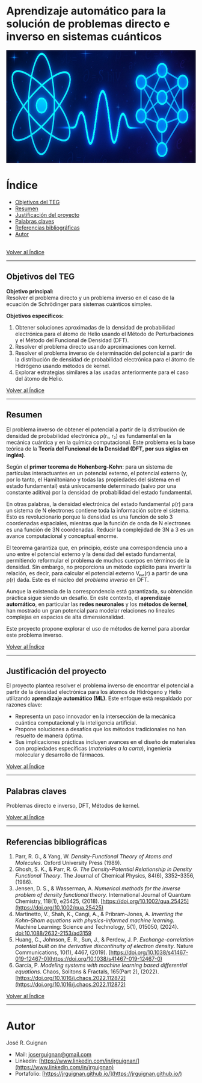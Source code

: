 # Aprendizaje automático para la solución de problemas directo e inverso en sistemas cuánticos

<p align="center">
<img src="images/banner.jpg"  height=300>
</p>

# Índice

* [Objetivos del TEG](#Objetivos-del-TEG)
* [Resumen](#Resumen)
* [Justificación del proyecto](#Justificación-del-proyecto)
* [Palabras claves](#Palabras-claves)
* [Referencias bibliográficas](#Referencias-bibliográficas)
* [Autor](#Autor)

<br>[Volver al Índice](#Índice)

---

## Objetivos del TEG

**Objetivo principal:**  
Resolver el problema directo y un problema inverso en el caso de la ecuación de Schrödinger para sistemas cuánticos simples.

**Objetivos específicos:**
1. Obtener soluciones aproximadas de la densidad de probabilidad electrónica para el átomo de Helio usando el Método de Perturbaciones y el Método del Funcional de Densidad (DFT).
2. Resolver el problema directo usando aproximaciones con kernel.
3. Resolver el problema inverso de determinación del potencial a partir de la distribución de densidad de probabilidad electrónica para el átomo de Hidrógeno usando métodos de kernel.
4. Explorar estrategias similares a las usadas anteriormente para el caso del átomo de Helio.

[Volver al Índice](#Índice)

---

## Resumen

El problema inverso de obtener el potencial a partir de la distribución de densidad de probabilidad electrónica ρ(r₁, r₂) es fundamental en la mecánica cuántica y en la química computacional. Este problema es la base teórica de la **Teoría del Funcional de la Densidad (DFT, por sus siglas en inglés)**.

Según el **primer teorema de Hohenberg-Kohn**: para un sistema de partículas interactuantes en un potencial externo, el potencial externo (y, por lo tanto, el Hamiltoniano y todas las propiedades del sistema en el estado fundamental) está unívocamente determinado (salvo por una constante aditiva) por la densidad de probabilidad del estado fundamental.

En otras palabras, la densidad electrónica del estado fundamental ρ(r) para un sistema de N electrones contiene toda la información sobre el sistema. Esto es revolucionario porque la densidad es una función de solo 3 coordenadas espaciales, mientras que la función de onda de N electrones es una función de 3N coordenadas. Reducir la complejidad de 3N a 3 es un avance computacional y conceptual enorme.

El teorema garantiza que, en principio, existe una correspondencia uno a uno entre el potencial externo y la densidad del estado fundamental, permitiendo reformular el problema de muchos cuerpos en términos de la densidad. Sin embargo, no proporciona un método explícito para invertir la relación, es decir, para calcular el potencial externo Vₑₓₜ(r) a partir de una ρ(r) dada. Este es el núcleo del *problema inverso* en DFT.

Aunque la existencia de la correspondencia está garantizada, su obtención práctica sigue siendo un desafío. En este contexto, el **aprendizaje automático**, en particular las **redes neuronales** y los **métodos de kernel**, han mostrado un gran potencial para modelar relaciones no lineales complejas en espacios de alta dimensionalidad.

Este proyecto propone explorar el uso de métodos de kernel para abordar este problema inverso.

[Volver al Índice](#Índice)

---

## Justificación del proyecto

El proyecto plantea resolver el problema inverso de encontrar el potencial a partir de la densidad electrónica para los átomos de Hidrógeno y Helio utilizando **aprendizaje automático (ML)**. Este enfoque está respaldado por razones clave:

- Representa un paso innovador en la intersección de la mecánica cuántica computacional y la inteligencia artificial.
- Propone soluciones a desafíos que los métodos tradicionales no han resuelto de manera óptima.
- Sus implicaciones prácticas incluyen avances en el diseño de materiales con propiedades específicas (*materiales a la carta*), ingeniería molecular y desarrollo de fármacos.

[Volver al Índice](#Índice)

---

## Palabras claves

Problemas directo e inverso, DFT, Métodos de kernel.

[Volver al Índice](#Índice)

---

## Referencias bibliográficas

1. Parr, R. G., & Yang, W. *Density-Functional Theory of Atoms and Molecules*. Oxford University Press (1989).  
2. Ghosh, S. K., & Parr, R. G. *The Density-Potential Relationship in Density Functional Theory*. The Journal of Chemical Physics, 84(6), 3352–3356, (1986).  
3. Jensen, D. S., & Wasserman, A. *Numerical methods for the inverse problem of density functional theory*. International Journal of Quantum Chemistry, 118(1), e25425, (2018). [https://doi.org/10.1002/qua.25425](https://doi.org/10.1002/qua.25425)
4. Martinetto, V., Shah, K., Cangi, A., & Pribram-Jones, A. *Inverting the Kohn–Sham equations with physics-informed machine learning*. Machine Learning: Science and Technology, 5(1), 015050, (2024). [doi:10.1088/2632-2153/ad3159](doi:10.1088/2632-2153/ad3159)  
5. Huang, C., Johnson, E. R., Sun, J., & Perdew, J. P. *Exchange-correlation potential built on the derivative discontinuity of electron density*. Nature Communications, 10(1), 4467, (2019). [https://doi.org/10.1038/s41467-019-12467-0](https://doi.org/10.1038/s41467-019-12467-0)  
6. García, P. *Modeling systems with machine learning based differential equations*. Chaos, Solitons & Fractals, 165(Part 2), (2022). [https://doi.org/10.1016/j.chaos.2022.112872](https://doi.org/10.1016/j.chaos.2022.112872)

[Volver al Índice](#Índice)

---




# Autor
José R. Guignan
- Mail: joserguignan@gmail.com
- Linkedin: [https://www.linkedin.com/in/jrguignan/](https://www.linkedin.com/in/jrguignan)
- Portafolio: [https://jrguignan.github.io/](https://jrguignan.github.io/)